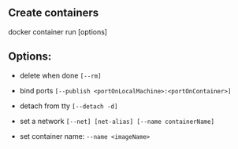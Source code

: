 ## Create containers
docker container run [options] <imageName>
## Options:
- delete when done `[--rm]`

- bind ports `[--publish <portOnLocalMachine>:<portOnContainer>]`

- detach from tty `[--detach -d]`

- set a network `[--net] [net-alias] [--name containerName]`

- set container name:  `--name <imageName>`